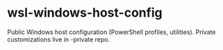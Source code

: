 # wsl-windows-host-config
Public Windows host configuration (PowerShell profiles, utilities). Private customizations live in -private repo.